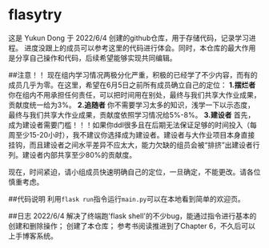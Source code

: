 # flasytry 
这是 Yukun Dong 于 2022/6/4 创建的github仓库，用于存储代码，记录学习进程。
进度没跟上的成员可以参考这里的代码进行体会。同时，本仓库的最大作用是分享自己操作和代码，后续希望能够实现共同编辑。

##注意！！
现在组内学习情况两极分化严重，积极的已经学了不少内容，而有的成员几乎为零。在这里，希望在6月5日之前所有成员确立自己的定位：
**1.摆烂者** 你在组内不用承担任何责任，可以把时间用在别处，最终与我们共享大作业成果，贡献度统一给为3%。
**2.追随者** 你不需要学习太多的知识，浅学一下以示态度，最终与我们共享大作业成果，贡献度依照学习情况给5%-8%。
**3.建设者** 首先，成为建设者需要门槛！！！如果你ddl很多且在后期无法保证足够的时间投入（每周至少15-20小时），我不建议你选择成为建设者。建设者与大作业项目本身直接挂钩，而且建设者之间水平差异不应太大，能力欠缺的组员会被“排挤”出建设者行列。建设者内部共享至少80%的贡献度。

现在，时间紧迫，请小组成员快速明确自己的定位，一旦确定，不能更改。请各位慎重考虑。

##代码说明
利用`flask run`指令运行`main.py`可以在本地看到简单的欢迎页。

##日志
2022/6/4 
解决了终端跑'flask shell'的不少bug，能通过指令进行基本的创建和删除操作；
创建了本仓库；
参考书阅读推进到了Chapter 6，不久后可以上手博客系统。
